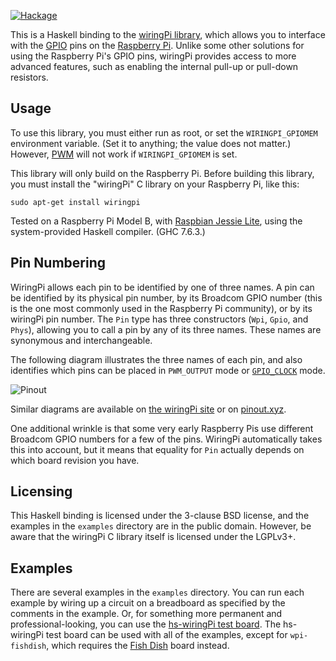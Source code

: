 [![Hackage](https://img.shields.io/hackage/v/wiringPi.svg)](https://hackage.haskell.org/package/wiringPi)

This is a Haskell binding to the [wiringPi library][1], which allows
you to interface with the [GPIO][4] pins on the [Raspberry Pi][2].
Unlike some other solutions for using the Raspberry Pi's GPIO pins,
wiringPi provides access to more advanced features, such as enabling
the internal pull-up or pull-down resistors.

## Usage

To use this library, you must either run as root, or set the
`WIRINGPI_GPIOMEM` environment variable.  (Set it to anything; the
value does not matter.)  However, [PWM][7] will not work if
`WIRINGPI_GPIOMEM` is set.

This library will only build on the Raspberry Pi.  Before building
this library, you must install the "wiringPi" C library on your
Raspberry Pi, like this:

    sudo apt-get install wiringpi

Tested on a Raspberry Pi Model B, with [Raspbian Jessie Lite][3],
using the system-provided Haskell compiler.  (GHC 7.6.3.)

## Pin Numbering

WiringPi allows each pin to be identified by one of three names.  A
pin can be identified by its physical pin number, by its Broadcom GPIO
number (this is the one most commonly used in the Raspberry Pi
community), or by its wiringPi pin number.  The `Pin` type has three
constructors (`Wpi`, `Gpio`, and `Phys`), allowing you to call a pin
by any of its three names.  These names are synonymous and
interchangeable.

The following diagram illustrates the three names of each pin, and
also identifies which pins can be placed in `PWM_OUTPUT` mode or
[`GPIO_CLOCK`][8] mode.

![Pinout](https://raw.githubusercontent.com/ppelleti/hs-wiringPi/master/pin-diagram.png)

Similar diagrams are available on [the wiringPi site][5] or on
[pinout.xyz][6].

One additional wrinkle is that some very early Raspberry Pis use
different Broadcom GPIO numbers for a few of the pins.  WiringPi
automatically takes this into account, but it means that equality for
`Pin` actually depends on which board revision you have.

## Licensing

This Haskell binding is licensed under the 3-clause BSD license, and
the examples in the `examples` directory are in the public domain.
However, be aware that the wiringPi C library itself is licensed under
the LGPLv3+.

## Examples

There are several examples in the `examples` directory.  You can run
each example by wiring up a circuit on a breadboard as specified by
the comments in the example.  Or, for something more permanent and
professional-looking, you can use the
[hs-wiringPi test board](https://github.com/ppelleti/hs-wiringPi-test-board).
The hs-wiringPi test board can be used with all of the examples,
except for `wpi-fishdish`, which requires the
[Fish Dish](https://www.pi-supply.com/product/fish-dish-raspberry-pi-led-buzzer-board/)
board instead.

[1]: http://wiringpi.com/
[2]: https://www.raspberrypi.org/
[3]: https://www.raspberrypi.org/downloads/raspbian/
[4]: https://en.wikipedia.org/wiki/General-purpose_input/output
[5]: http://wiringpi.com/pins/
[6]: https://pinout.xyz/pinout/wiringpi
[7]: https://en.wikipedia.org/wiki/Pulse-width_modulation
[8]: https://pinout.xyz/pinout/gpclk
